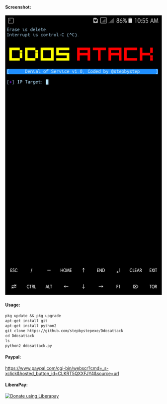 #### Screenshot:
![](./Screenshot.png)
#### Usage:
```
pkg update && pkg upgrade
apt-get install git
apt-get install python2
git clone https://github.com/stepbystepexe/Ddosattack
cd Ddosattack
ls
python2 ddosattack.py
```
#### Paypal:
https://www.paypal.com/cgi-bin/webscr?cmd=_s-xclick&hosted_button_id=CLKRT5QXXFJY4&source=url
#### LiberaPay:
<noscript><a href="https://liberapay.com/stepbystepexe/donate"><img alt="Donate using Liberapay" src="https://liberapay.com/assets/widgets/donate.svg"></a></noscript>

